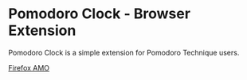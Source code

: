 # Pomodoro Clock - Browser Extension

Pomodoro Clock is a simple extension for Pomodoro Technique users.

[Firefox AMO](https://addons.mozilla.org/en-US/firefox/addon/pomodoro-clock/)
